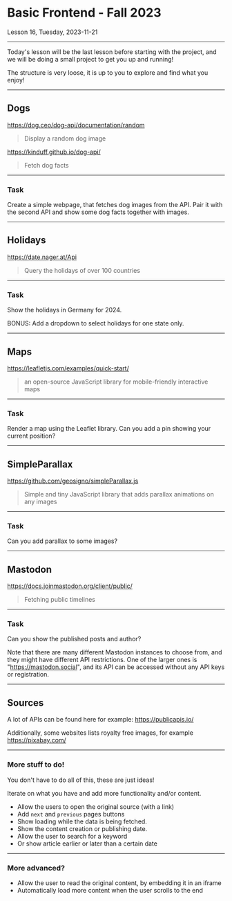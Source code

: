 <!-- .slide: id="lesson16" -->

# Basic Frontend - Fall 2023

Lesson 16, Tuesday, 2023-11-21

---

Today's lesson will be the last lesson before starting with the project, and we will be doing a small project to get you
up and running!

The structure is very loose, it is up to you to explore and find what you enjoy!

---

## Dogs

https://dog.ceo/dog-api/documentation/random
> Display a random dog image

https://kinduff.github.io/dog-api/
> Fetch dog facts

---

### Task

Create a simple webpage, that fetches dog images from the API. Pair it with the second API and show some dog facts
together with images.

---

## Holidays

https://date.nager.at/Api
> Query the holidays of over 100 countries

---

### Task

Show the holidays in Germany for 2024.

BONUS: Add a dropdown to select holidays for one state only.

---

## Maps

https://leafletjs.com/examples/quick-start/

> an open-source JavaScript library for mobile-friendly interactive maps

---

### Task

Render a map using the Leaflet library.
Can you add a pin showing your current position?

---

## SimpleParallax

https://github.com/geosigno/simpleParallax.js
>  Simple and tiny JavaScript library that adds parallax animations on any images

---

### Task

Can you add parallax to some images?

---

## Mastodon

https://docs.joinmastodon.org/client/public/
> Fetching public timelines

---

### Task

Can you show the published posts and author?

Note that there are many different Mastodon instances to choose from, and they might have different API restrictions.
One of the larger ones is "https://mastodon.social", and its API can be accessed without any API keys or registration.

---

## Sources

A lot of APIs can be found here for example: https://publicapis.io/

Additionally, some websites lists royalty free images, for example https://pixabay.com/

---

### More stuff to do!

You don't have to do all of this, these are just ideas!

Iterate on what you have and add more functionality and/or content.

* Allow the users to open the original source (with a link)
* Add `next` and `previous` pages buttons
* Show loading while the data is being fetched.
* Show the content creation or publishing date.
* Allow the user to search for a keyword
* Or show article earlier or later than a certain date

---

### More advanced?

* Allow the user to read the original content, by embedding it in an iframe
* Automatically load more content when the user scrolls to the end
